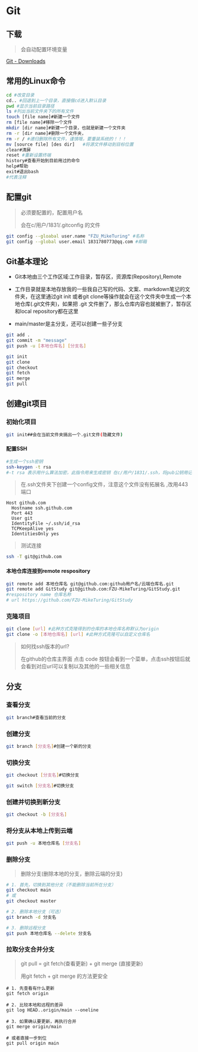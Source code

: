 # Git



## 下载

> 会自动配置环境变量

[Git - Downloads](https://git-scm.com/downloads)

## 常用的Linux命令

```bash
cd #改变目录
cd.. #回退到上一个目录，直接俄cd进入默认目录
pwd #显示当前目录路径
ls #列出当前文件夹下的所有文件
touch [file name]#新建一个文件
rm [file name]#移除一个文件
mkdir [dir name]#新建一个目录，也就是新建一个文件夹
rm -r [dir name]#删除一个文件夹， 
rm -r / #递归删除所有文件，谨慎哦，要重装系统的！！！
mv [source file] [des dir]   #将源文件移动到目标位置
clear#清屏
reset #重新设置终端
history#查看开始到目前用过的命令
help#帮助
exit#退出bash
#代表注释
```

## 配置git

> 必须要配置的，配置用户名
>
> 会在c/用户/1831/.gitconfig 的文件

```bash
git config --gloabal user.name "FZU_MikeTuring" #名称
git config --global user.email 1831780773@qq.com #邮箱
```

## Git基本理论

- Git本地由三个工作区域:工作目录，暂存区，资源库(Repository),Remote

- 工作目录就是本地存放我的一些我自己写的代码、文案、markdown笔记的文件夹，在这里通过git init 或者git clone等操作就会在这个文件夹中生成一个本地仓库(.git文件夹)，如果把 .git 文件删了，那么仓库内容也就被删了，暂存区和local repository都在这里

- main/master是主分支，还可以创建一些子分支



```bash
git add .
git commit -m "message"
git push -u [本地仓库名] [分支名]

git init
git clone
git checkout
git fetch
git merge
git pull
```

## 创建git项目

### 初始化项目

```bash
git init##会在当前文件夹搞出一个.git文件(隐藏文件)
```



#### 配置SSH

```bash
#生成一个ssh密钥
ssh-keygen -t rsa
#-t rsa 表示用什么算法加密，此指令用来生成密钥 在c/用户/1831/.ssh，将pub公钥用记事本打开，将内容复制到github添加ssh key的部分即可
```



> 在.ssh文件夹下创建一个config文件，注意这个文件没有拓展名 ,改用443端口

```config
Host github.com
  Hostname ssh.github.com
  Port 443
  User git
  IdentityFile ~/.ssh/id_rsa
  TCPKeepAlive yes
  IdentitiesOnly yes
```



> 测试连接

```bash
ssh -T git@github.com
```



#### 本地仓库连接到remote respository

```bash
git remote add 本地仓库名 git@github.com:github用户名/云端仓库名.git
git remote add GitStudy git@github.com:FZU-MikeTuring/GitStudy.git
#respository name 仓库名称
# url https://github.com/FZU-MikeTuring/GitStudy
```



### 克隆项目



```bash
git clone [url] #此种方式克隆得到的仓库的本地仓库名称默认为origin
git clone -o [本地仓库名] [url] #此种方式克隆可以自定义仓库名
```



> 如何找ssh版本的url?
>
> 在github的仓库主界面 点击 code 按钮会看到一个菜单，点击ssh按钮后就会看到对应url可以复制以及其他的一些相关信息



## 分支

### 查看分支

```bash
git branch#查看当前的分支
```



### 创建分支

```bash
git branch [分支名]#创建一个新的分支
```



### 切换分支

```bash
git checkout [分支名]#切换分支
```



```bash
git switch [分支名]#切换分支
```



### 创建并切换到新分支

```bash
git checkout -b [分支名]
```





### 将分支从本地上传到云端

```bash
git push -u 本地仓库名 [分支名]
```



### 删除分支

> 删除分支(删除本地的分支，删除云端的分支)

```bash
# 1. 首先，切换到其他分支（不能删除当前所在分支）
git checkout main
# 或
git checkout master

# 2. 删除本地分支（可选）
git branch -d 分支名

# 3. 删除远程分支
git push 本地仓库名 --delete 分支名
```





### 拉取分支合并分支

>  git pull = git fetch(查看更新) + git merge (直接更新)
>
> 用git fetch + git merge 的方法更安全

```bashe
# 1. 先查看有什么更新
git fetch origin

# 2. 比较本地和远程的差异
git log HEAD..origin/main --oneline

# 3. 如果确认要更新，再执行合并
git merge origin/main

# 或者直接一步到位
git pull origin main
```



